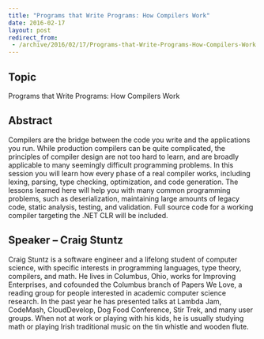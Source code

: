 ```yaml
---
title: "Programs that Write Programs: How Compilers Work"
date: 2016-02-17
layout: post
redirect_from:
 - /archive/2016/02/17/Programs-that-Write-Programs-How-Compilers-Work.aspx/index.html
---
```


## Topic

Programs that Write Programs: How Compilers Work

## Abstract

Compilers are the bridge between the code you write and the applications you run. While production compilers can be quite complicated, the principles of compiler design are not too hard to learn, and are broadly applicable to many seemingly difficult programming problems. In this session you will learn how every phase of a real compiler works, including lexing, parsing, type checking, optimization, and code generation. The lessons learned here will help you with many common programming problems, such as deserialization, maintaining large amounts of legacy code, static analysis, testing, and validation. Full source code for a working compiler targeting the .NET CLR will be included.

## Speaker – Craig Stuntz

Craig Stuntz is a software engineer and a lifelong student of computer science, with specific interests in programming languages, type theory, compilers, and math. He lives in Columbus, Ohio, works for Improving Enterprises, and cofounded the Columbus branch of Papers We Love, a reading group for people interested in academic computer science research. In the past year he has presented talks at Lambda Jam, CodeMash, CloudDevelop, Dog Food Conference, Stir Trek, and many user groups. When not at work or playing with his kids, he is usually studying math or playing Irish traditional music on the tin whistle and wooden flute.
